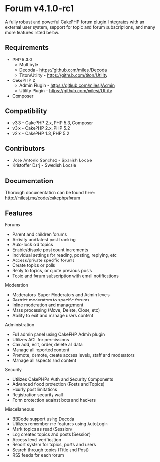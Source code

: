 # Forum v4.1.0-rc1 #

A fully robust and powerful CakePHP forum plugin. Integrates with an external user system, support for topic and forum subscriptions, and many more features listed below.

## Requirements ##

* PHP 5.3.0
	* Multibyte
	* Decoda - https://github.com/milesj/Decoda
	* Titon\Utility - https://github.com/titon/Utility
* CakePHP 2
	* Admin Plugin - https://github.com/milesj/Admin
	* Utility Plugin - https://github.com/milesj/Utility
* Composer

## Compatibility ##

* v3.3 - CakePHP 2.x, PHP 5.3, Composer
* v3.x - CakePHP 2.x, PHP 5.2
* v2.x - CakePHP 1.3, PHP 5.2

## Contributors ##

* Jose Antonio Sanchez - Spanish Locale
* Kristoffer Darj - Swedish Locale

## Documentation ##

Thorough documentation can be found here: http://milesj.me/code/cakephp/forum

## Features ##

Forums
* Parent and children forums
* Activity and latest post tracking
* Auto-lock old topics
* Enable/disable post count increments
* Individual settings for reading, posting, replying, etc
* Access/private specific forums
* Create topics or polls
* Reply to topics, or quote previous posts
* Topic and forum subscription with email notifications

Moderation
* Moderators, Super Moderators and Admin levels
* Restrict moderators to specific forums
* Inline moderation and management
* Mass processing (Move, Delete, Close, etc)
* Ability to edit and manage users content

Administration
* Full admin panel using CakePHP Admin plugin
* Utilizes ACL for permissions
* Can add, edit, order, delete all data
* Manage all reported content
* Promote, demote, create access levels, staff and moderators
* Manage all aspects and content

Security
* Utilizes CakePHPs Auth and Security Components
* Advanced flood protection (Posts and Topics)
* Hourly post limitations
* Registration security wall
* Form protection against bots and hackers

Miscellaneous
* BBCode support using Decoda
* Utilizes remember me features using AutoLogin
* Mark topics as read (Session)
* Log created topics and posts (Session)
* Access level verification
* Report system for topics, posts and users
* Search through topics (Title and Post)
* RSS feeds for each forum
